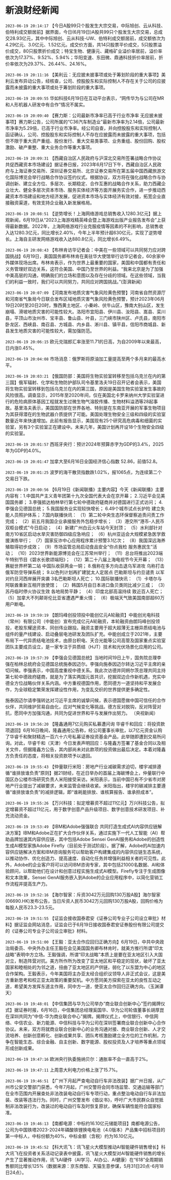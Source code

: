 # 新浪财经新闻
`2023-06-19 20:14:17` 【今日A股99只个股发生大宗交易，中际旭创、云从科技、伯特利成交额居前】据界面，今日(6月19日)A股共99只个股发生大宗交易，总成交28.93亿元，其中中际旭创、云从科技-UW、伯特利成交额居前，成交额依次为4.29亿元、3.0亿元、1.52亿元。成交价方面，共14只股票平价成交，5只股票溢价成交，80只股票折价成交；特宝生物、健康元、藏格矿业溢价率居前，溢价率依次为17.37%、9.52%、5.94%；华阳变速、东田微、鼎通科技折价率居前，折价率依次为29.37%、26.44%、24.16%。

`2023-06-19 20:11:16` 【美利云：无应披未披事项或处于筹划阶段的重大事项】美利云发布异动公告，经核查，公司、控股股东和实际控制人不存在关于公司的应披露而未披露的重大事项或处于筹划阶段的重大事项。

`2023-06-19 20:09:55` 华如科技6月19日在互动平台表示，“网传华为与公司在MR和人形机器人研发中有合作”情况不属实。

`2023-06-19 20:09:40` 【赛力斯：公司最新市净率已高于行业市净率 无应披未披事项】赛力斯公告，公司所属的“C36汽车制造业”最新市净率为2.14倍，公司最新市净率为5.29倍，已高于行业市净率。经公司自查，并向控股股东和实际控制人函证确认，公司、控股股东和实际控制人不存在应披露而未披露的重大事项，包括但不限于重大资产重组、股份发行、重大交易类事项、业务重组、股份回购、股权激励、破产重整、重大业务合作等重大事项。

`2023-06-19 20:09:31` 【西藏自治区人民政府与沪深北交易所签署战略合作协议 共促西藏资本市场建设】据证券日报，2023年6月17日下午，西藏自治区人民政府与上海证券交易所、深圳证券交易所、北京证券交易所在第五届中国西藏旅游文化国际博览会举行战略合作协议签约仪式。根据协议，双方将在强化战略合作与协调创新、建立全方位、多层次、长期稳定、合作互惠的战略合作关系，助力西藏企业壮大、健全多层次资本市场、服务实体经济等方面开展务实合作，进一步推动西藏资本市场建设和地方经济发展，促进资本市场与实体经济有效对接，拓宽企业直接融资渠道，有效支持企业融入新发展格局。

`2023-06-19 20:08:51` 【逆势增长！上海网络游戏总销售收入1280.3亿元】据上观新闻，6月19日从“2023上海游戏精英峰会暨上海游戏出版产业报告发布会”上获得最新数据。2022年，上海网络游戏行业克服疫情等因素的不利影响，总销售收入达1280.3亿元，同比增长2.40%，今年上半年预计超630亿元，实现了逆势增长。上海自主研发网络游戏收入达880.8亿元，同比增长6.49%。

`2023-06-19 20:08:43` 【布林肯访华记者会：中美在一些领域可以共同努力应对跨国挑战】6月19日，美国国务卿布林肯在美驻华大使馆举行访华记者会，60余家中外媒体现场出席。布林肯表示，作为世界上最重要的国家，美国和中国都有责任和义务管理好双边关系，这符合美国、中国乃至世界的利益。“我来北京是为了加强中美高层的沟通，明确我们的立场和意图以及存在分歧的领域。在这些领域，当我们的利益一致时，我们可以共同努力，共同应对跨国挑战。”(澎湃新闻)

`2023-06-19 20:07:09` 【河南发布地质灾害气象风险黄色预警】河南省自然资源厅和河南省气象局今日联合发布区域地质灾害气象风险黄色预警，预计2023年06月19日20时至20日20时，豫西黄土地区、小秦岭、伏牛山区，豫南大别山区，发生崩塌、滑坡地质灾害的可能性较大。洛阳市宜阳县、伊川县、汝阳县、嵩县、栾川县，平顶山市汝州市、宝丰县、鲁山县、叶县，三门峡市陕州区、卢氏县，南阳市卧龙区、西峡县、南召县、方城县、内乡县、淅川县、镇平县，信阳市商城县、新县发生地质灾害的可能性较大，需加强防范。

`2023-06-19 20:06:15` 欧元兑瑞郎汇率涨至11.71的日高，为自2009年以来最高，日内涨0.45%。

`2023-06-19 20:04:08` 市场消息：俄罗斯将原油加工量提高至两个多月来的最高水平。

`2023-06-19 20:03:21` 【俄国防部：美国将生物实验室转移至包括乌克兰在内的第三国】俄军辐射、化学和生物防护部队司令基里洛夫19日召开记者会表示，美国将生物实验室转移到包括乌克兰在内的第三国，原因是美国生物实验室发生事故的风险很高。调查显示，2015年至2020年间，仅在美国北卡罗来纳州大学实验室进行的危险病原体基因工程就发生过微生物气溶胶传播、生物材料溢洒等28起事故。基里洛夫表示，美国国防部在世界各地、特别是在东南亚开展的军事生物项目为其获得潜在的生物武器介质提供了可能。美国处理生物安全三级和四级的实验室数量近年来快速增加。此前有报告显示，美国现有25个研究高危病毒和细菌的实验室，另有3个实验室正在建设中。未来几年，美国计划再开设18个生物安全四级的实验室。

`2023-06-19 20:01:57` 西班牙央行：预计2024年预算赤字为GDP的3.4%，2025年为GDP的4.0%。

`2023-06-19 20:01:47` 加拿大至6月16日全国经济信心指数 52.86，前值52.8。

`2023-06-19 20:01:25` 波罗的海干散货指数跌1.02%，报1065点，为连续第二个交易日下跌。

`2023-06-19 20:00:56` 【6月19日《新闻联播》主要内容】今天《新闻联播》主要内容有：1.中国共产主义青年团第十九次全国代表大会在京开幕； 2.习近平会见美国国务卿； 3.李强抵达柏林举行第七轮中德政府磋商并对德国进行正式访问； 4.李强会见德国总统； 5.我国服务业实现较快增长； 6.49个城市试点长护险 建立失能人员照护体系； 7.国内联播快讯： （1）第二轮中央生态环保督察追责问责工作完成； （2）前五月我国企业承接服务外包稳步增长； （3）港交所“港币-人民币双柜台模式”今日启动； （4）新建广州白云火车站今天封顶； （5）水利部针对南方10省区启动水旱灾害防御四级应急响应； （6）杭州亚运会大规模紧急医学救援演练举行； （7）国家反诈中心应用程序累计预警3.1亿次； （8）我国深远海养殖取得初步成效； （9）市场监管总局启动食品安全“你点我检 服务惠民生”活动； （10）2023世界新能源博览会在江苏常州举行； （11）总台将推出2023端午特别节目《碧水长歌颂端阳》； （12）第二十八届上海电视节今天开幕； （13）赛艇世界杯第二站 中国队收获两金一铜； 8.俄称在多方向击退乌军进攻 乌称打击俄军防空导弹系统； 9.以色列计划再扩建犹太人定居点 巴勒斯坦与约旦谴责 以军对约旦河西岸展开突袭 3名巴勒斯坦人死亡； 10.国际联播快讯： （1）卡塔尔与阿联酋重新互相开放使馆； （2）韩国5月自日本进口鱼贝类同比减少三成； （3）苏丹临时停火协议生效 各地局势平静； （4）印度北部高温持续 致近百人死亡； （5）加拿大不列颠哥伦比亚省遭遇严重火情； （6）极端天气致美国南部超60万用户断电。

`2023-06-19 19:59:19` 【朗玛峰创投领投中能创亿元A轮融资】中能创光电科技（常州）有限公司（中能创）宣布完成亿元A轮融资，本轮融资由朗玛峰创投领投，老股东耀途资本、同创伟业跟投。融资主要用于超大超薄无主栅异质结电池与组件的量产线建设、启动叠层电池研发及团队扩充。中能创成立于2021年，主要布局下一代异质结电池技术，由原台积电、天合光能等公司高管及国家重点实验室团队主要成员设立，是一家专注于异质结（HJT）技术和光伏场景化应用的公司。

`2023-06-19 19:57:39` 【李强会见德国总统】当地时间19日上午，国务院总理李强在柏林总统府会见德国总统施泰因迈尔。李强向施泰因迈尔转达习近平主席的亲切问候。李强表示，中国高度重视中德关系。我此次访德并同朔尔茨总理共同主持第七轮中德政府磋商，就是为了落实两国元首共识，挖掘双边合作新机遇，充实中德全方位战略伙伴关系内涵。中方重视德国作用，愿同德方一道坚持和平发展合作，为全球稳定繁荣发挥建设性作用，为变乱交织的世界提供更多确定性。

施泰因迈尔请李强转达对习近平主席的诚挚问候，表示德国愿做中国可信任的合作伙伴，共同维护贸易自由化，应对气候变化等挑战。德方反对脱钩，反对阵营对抗，愿同中方加强沟通，共同为促进世界和平与发展作出努力。  （央视新闻）

`2023-06-19 19:56:20` 【隆鑫通用7亿元购买私募遭问询 华睿千和回应：将投资款项退回】6月16日晚间，隆鑫通用公告称，经公司董事长审批，以7亿元资金认购了华睿千和聚财精选一百六十六号私募证券投资基金产品，此举随即遭到交易所问询。对此，华睿千和（天津）今日发表声明回应：与隆鑫方签署了基金合同以及相关文件，但据隆鑫方公告，其内部尚未对此款项的投资做出最后决定。本着对隆鑫方负责任的态度，将相关投资款项予以退回。

`2023-06-19 19:55:43` 【仲量联行米阳：房地产行业减碳需求迫切，楼宇减排遵循“谁排放谁负责”原则】据21财经，在近日举办的首届上海碳博会上，仲量联行中国区办公楼市场研究负责人米阳接受采访。米阳表示，当前中国已有不少省市对房地产行业提出了减碳要求，未来监管会继续收紧。米阳指出，楼宇的碳减排主要遵循“谁排放谁负责”的减排逻辑，即“谁耗能排放、谁核算报告、谁承担成本”。

`2023-06-19 19:55:26` 【万兴科技：拟定增募资不超过11亿元】万兴科技公告，拟定增募资不超过11亿元，用于数字创意产品升级项目、数字创意技术研发项目、补充流动资金。

`2023-06-19 19:53:49` 【IBM和Adobe强强联合 共同打造生成式AI内容供应链解决方案】IBM和Adobe正在扩大合作伙伴关系，通过实施下一代人工智能（AI）帮助品牌加速其内容供应链，其中包括Adobe Sensei GenAI服务和Adobe的创造性生成AI模型家族Adobe Firefly（目前处于测试阶段）。据了解，Adobe的AI加速内容供应链解决方案和IBM咨询服务可以帮助客户构建集成的内容供应链生态系统，以推动协作、优化创造力、提高速度、自动化任务并增强利益相关者的可见性。此外，Adobe的企业客户将可以访问IBM咨询专家，其中包括21000名数据、AI和体验顾问，以帮助他们在设计和创意过程实施生成式AI模型。Firefly专注于生成图像和文本效果，Sensei GenAI服务嵌入到Adobe的企业应用程序中，以简化营销工作流程并提高生产力。

`2023-06-19 19:52:16` 【海尔智家：斥资3042万元回购130万股A股】海尔智家(06690.HK)发布公告，当日斥资人民币3042万元回购130万股A股，回购价格为每股人民币23.3-23.5元。

`2023-06-19 19:51:55` 【证监会接收国泰君安《证券公司专业子公司设立审批》材料】据证监会网站消息，证监会已于6月19日接收国泰君安证券股份有限公司提交的《证券公司专业子公司设立审批》材料。

`2023-06-19 19:51:00` 【王毅：亚太合作应回归正确方向】6月19日，中共中央政治局委员、中央外办主任王毅在会见美国国务卿布林肯时，就美方推行所谓“印太战略”表明中方立场。王毅强调，所谓“印太战略”本质上是要在亚太地区引入大国对立，制造阵营对抗。美方所作所为改变了亚太地区和平稳定的现状，破坏了亚太国家和睦相处的为邻之道，扭曲了亚太地区的产供链，弱化了以东盟为中心的地区合作架构。王毅表示，今年美国将主办亚太经合组织议领导人非正式会议，这是美方重新思考和校正亚太政策的重要契机。中方愿同美方探索在亚太的良性互动之道，希望美方发挥东道主作用，同中方一道，使亚太合作回归正确方向。（玉渊谭天）

`2023-06-19 19:48:01` 【中信集团与华为公司举办“商业联合创新中心”签约揭牌仪式】据证券时报，6月16日，中信集团总经理奚国华、华为公司轮值董事长胡厚崑在深圳共同为“中信-华为商业联合中心”揭牌。揭牌仪式上，中信银行、中信网络、中信农业、新力能源、中信科技与华为公司在深圳签署商业联合创新中心合作协议。未来，双方将就商业联合创新中心的业务沟通对接、商业联合创新、人才交流培养、创新创意孵化、创新成果共享、团队考核激励建立全方位的工作机制，力争在智能生态、综合金融、自主创新、数字能源、股权投资及人才培养等重点领域形成创新成果。

`2023-06-19 19:47:16` 欧洲央行执委施纳贝尔：通胀率不会一直高于2%。

`2023-06-19 19:47:11` 上周意大利电力价格上涨了15.7%。

`2023-06-19 19:46:51` 【广州下月起严查电动自行车非法改装】据广州日报，从广州市公安交警部门获悉，今年7月起，广州交警将会同市场监管、交通运输等部门在全市范围内开展查处非法改装电动自行车专项行动，重点整治电动自行车非法加装、改装等违法行为。同时，广州交警发布《倡议书》，呼吁广大市民群众自觉抵制非法改装行为，改装过的电动自行车及时恢复原状，确保车辆性能符合国家标准。

`2023-06-19 19:46:13` 【南都电源：中标约16.10亿元储能项目】南都电源公告，公司为中国铁塔2023-2024年磷酸铁锂换电电池（4.0版本）产品集中招标项目的第一中标人，中标份额为40%，中标金额（含税）约为16.10亿元。

`2023-06-19 19:45:52` 【科大讯飞：讯飞星火大模型推动AI智能硬件销售增长】科大讯飞在投资者关系活动记录表中披露，讯飞星火大模型对AI智能硬件销售的增长产生了显著推动作用，讯飞AI硬件（AI学习、AI办公、AI健康）在“618”全周期销售额同比增长125%（数据来源：京东商智、天猫生意参谋，5月31日20点-6月18日24点）。

